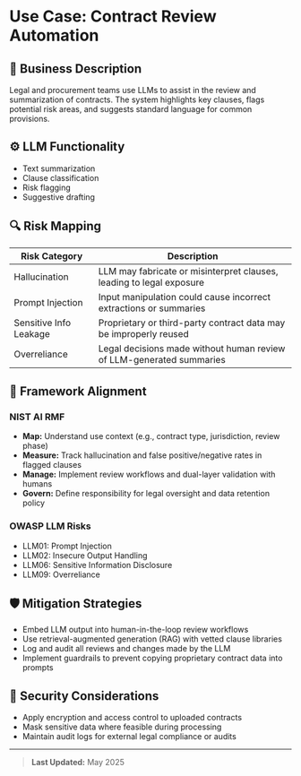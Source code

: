 # Use Case: Contract Review Automation

## 📌 Business Description
Legal and procurement teams use LLMs to assist in the review and summarization of contracts. The system highlights key clauses, flags potential risk areas, and suggests standard language for common provisions.

## ⚙️ LLM Functionality
- Text summarization
- Clause classification
- Risk flagging
- Suggestive drafting

## 🔍 Risk Mapping
| Risk Category             | Description                                                                 |
|--------------------------|-----------------------------------------------------------------------------|
| Hallucination            | LLM may fabricate or misinterpret clauses, leading to legal exposure       |
| Prompt Injection         | Input manipulation could cause incorrect extractions or summaries          |
| Sensitive Info Leakage   | Proprietary or third-party contract data may be improperly reused          |
| Overreliance             | Legal decisions made without human review of LLM-generated summaries       |

## 🧩 Framework Alignment
### NIST AI RMF
- **Map:** Understand use context (e.g., contract type, jurisdiction, review phase)
- **Measure:** Track hallucination and false positive/negative rates in flagged clauses
- **Manage:** Implement review workflows and dual-layer validation with humans
- **Govern:** Define responsibility for legal oversight and data retention policy

### OWASP LLM Risks
- LLM01: Prompt Injection  
- LLM02: Insecure Output Handling  
- LLM06: Sensitive Information Disclosure  
- LLM09: Overreliance

## 🛡 Mitigation Strategies
- Embed LLM output into human-in-the-loop review workflows
- Use retrieval-augmented generation (RAG) with vetted clause libraries
- Log and audit all reviews and changes made by the LLM
- Implement guardrails to prevent copying proprietary contract data into prompts

## 🔐 Security Considerations
- Apply encryption and access control to uploaded contracts
- Mask sensitive data where feasible during processing
- Maintain audit logs for external legal compliance or audits

---

> **Last Updated:** May 2025
